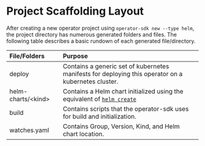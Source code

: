 # Project Scaffolding Layout

After creating a new operator project using `operator-sdk new --type helm`,
the project directory has numerous generated folders and files. The following
table describes a basic rundown of each generated file/directory.

| File/Folders | Purpose |
| :---         | :---    |
| deploy | Contains a generic set of kubernetes manifests for deploying this operator on a kubernetes cluster. |
| helm-charts/\<kind> | Contains a Helm chart initialized using the equivalent of [`helm create`](https://docs.helm.sh/helm/#helm-create) |
| build | Contains scripts that the operator-sdk uses for build and initialization. |
| watches.yaml | Contains Group, Version, Kind, and Helm chart location. |
